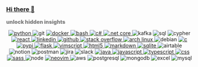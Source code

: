 ### [Hi there 👋](https://mislav.dev)

<details>
  <summary align="center" style="color:gray;font-weight:900;align-items:center;display:flex">unlock hidden insights</summary>
  <p align="center">
    <img src="https://github-profile-trophy.vercel.app/?username=MasterMedo&row=1" alt="github stats">
  </p>
</details>

<p align="center">
<a href="https://github.com/search?l=Python&o=desc&q=user%3Amastermedo+&s=stars&type=Repositories" target="_blank" title="python">
    <img src="https://img.shields.io/badge/python-3776ab?style=for-the-badge&logo=python&logoColor=white" alt="python"/>
</a>

<img src="https://img.shields.io/badge/git-f1502f?style=for-the-badge&logo=git&logoColor=white" alt="git"/>

<a href="https://github.com/search?q=user%3Amemgraph+language%3Adockerfile&type=Code" target="_blank" title="docker">
    <img src="https://img.shields.io/badge/docker-0db7ed?style=for-the-badge&logo=docker&logoColor=white" alt="docker"/>
</a>

<a href="https://github.com/search?q=user%3Amastermedo+language%3Abash&type=code" target="_blank" title="bash">
    <img src="https://img.shields.io/badge/bash-3c4548?style=for-the-badge&logo=gnu+bash&logoColor=white" alt="bash"/>
</a>

<a href="https://github.com/search?q=user%3Amastermedo+language%3Ac%23&type=repositories" target="_blank" title="c#">
    <img src="https://img.shields.io/badge/c%23-239120?style=for-the-badge&logo=c-sharp&logoColor=white" alt="c#"/>
</a>

<a href="https://github.com/search?q=user%3Amastermedo+language%3Ac%23&type=repositories" target="_blank" title=".net core">
    <img src="https://img.shields.io/badge/.net_core-5c2d91?style=for-the-badge&logo=.net&logoColor=white" alt=".net core"/>
</a>

<img src="https://img.shields.io/badge/kafka-FFFFFF?style=for-the-badge&logo=apachekafka&logoColor=black" alt="kafka"/>

<img src="https://img.shields.io/badge/sql-F7AC00?style=for-the-badge&logo=mariadb&logoColor=white" alt="sql"/>

<img src="https://img.shields.io/badge/cypher-0186F7?style=for-the-badge&logo=neo4j&logoColor=white" alt="cypher"/>

<a href="https://github.com/MasterMedo?tab=repositories&q=&type=&language=typescript&sort=stargazers" target="_blank" title="react">
    <img src="https://img.shields.io/badge/react_native-20232a?style=for-the-badge&logo=react&logoColor=white" alt="react"/>
</a>

<a href="https://www.linkedin.com/in/MasterMedo/" target="_blank" title="linkedin">
    <img src="https://img.shields.io/badge/linkedin_navigator-0077b5?style=for-the-badge&logo=linkedin&logoColor=white" alt="linkedin"/>
</a>

<a href="https://github.com/mastermedo" target="_blank" title="github">
    <img src="https://img.shields.io/badge/github-100000?style=for-the-badge&logo=github&logoColor=white" alt="github"/>
</a>

<a href="https://stackoverflow.com/users/11523964/medo" target="_blank" title="stack overflow">
    <img src="https://img.shields.io/badge/stack_overflow-fe7a16?style=for-the-badge&logo=stack-overflow&logoColor=white" alt="stack overflow"/>
</a>

<a href="https://github.com/MasterMedo/dotfiles" target="_blank" title="arch linux">
    <img src="https://img.shields.io/badge/arch_linux-1793d1?style=for-the-badge&logo=arch-linux&logoColor=white" alt="arch linux"/>
</a>

<img src="https://img.shields.io/badge/debian-A3002F?style=for-the-badge&logo=debian&logoColor=white" alt="debian"/>

<a href="https://github.com/MasterMedo/dotfiles/tree/master/.local/src" target="_blank" title="c">
    <img src="https://img.shields.io/badge/c-00599c?style=for-the-badge&logo=c&logoColor=white" alt="c"/>
</a>

<a href="https://pypi.org/user/MasterMedo/" target="_blank" title="pypi">
    <img src="https://img.shields.io/badge/pypi-ffde57?style=for-the-badge&logo=pypi&logoColor=black" alt="pypi"/>
</a>

<a href="https://github.com/search?q=user%3Amastermedo+flask+language%3Apython&type=code" target="_blank" title="flask">
    <img src="https://img.shields.io/badge/flask-000000?style=for-the-badge&logo=flask&logoColor=white" alt="flask"/>
</a>

<a href="https://github.com/search?l=vim+script&q=user%3Amastermedo+&type=code" target="_blank" title="vimscript">
    <img src="https://img.shields.io/badge/vimscript-019331?style=for-the-badge&logo=vim&logoColor=white" alt="vimscript"/>
</a>

<a href="https://github.com/MasterMedo/mastermedo.github.io" target="_blank" title="html5">
    <img src="https://img.shields.io/badge/html5-e34f26?style=for-the-badge&logo=html5&logoColor=white" alt="html5"/>
</a>

<a href="https://github.com/MasterMedo?tab=repositories&sort=stargazers" target="_blank" title="markdown">
    <img src="https://img.shields.io/badge/markdown-000000?style=for-the-badge&logo=markdown&logoColor=white" alt="markdown"/>
</a>

<a href="https://github.com/search?q=sqlalchemy+user%3Amastermedo+language%3Apython&type=code" target="_blank" title="sqlite">
    <img src="https://img.shields.io/badge/sqlite-07405e?style=for-the-badge&logo=sqlite&logoColor=white" alt="sqlite"/>
</a>

<img src="https://img.shields.io/badge/airtable-e62f47?style=for-the-badge&logo=airtable&logoColor=white" alt="airtable"/>

<img src="https://img.shields.io/badge/notion-000000?style=for-the-badge&logo=notion&logoColor=white" alt="notion"/>

<img src="https://img.shields.io/badge/postman-f76935?style=for-the-badge&logo=postman&logoColor=white" alt="postman"/>

<img src="https://img.shields.io/badge/jira-2580f7?style=for-the-badge&logo=jira&logoColor=white" alt="jira"/>

<img src="https://img.shields.io/badge/slack-4a154b?style=for-the-badge&logo=slack&logoColor=white" alt="slack"/>

<a href="https://github.com/MasterMedo?tab=repositories&q=&type=&language=java&sort=stargazers" target="_blank" title="java">
    <img src="https://img.shields.io/badge/java-ed8b00?style=for-the-badge&logo=java&logoColor=white" alt="java"/>
</a>

<a href="https://github.com/MasterMedo?tab=repositories&q=&type=&language=javascript&sort=stargazers" target="_blank" title="javascript">
    <img src="https://img.shields.io/badge/javascript-f7df1e?style=for-the-badge&logo=javascript&logoColor=black" alt="javascript"/>
</a>

<a href="https://github.com/MasterMedo?tab=repositories&q=&type=&language=typescript&sort=stargazers" target="_blank" title="typescript">
    <img src="https://img.shields.io/badge/typescript-007acc?style=for-the-badge&logo=typescript&logoColor=white" alt="typescript"/>
</a>

<a href="https://github.com/search?q=user%3Amastermedo+language%3Acss&type=code" target="_blank" title="css">
    <img src="https://img.shields.io/badge/css3-1572b6?style=for-the-badge&logo=css3&logoColor=white" alt="css"/>
</a>

<a href="https://github.com/search?q=user%3Amastermedo+language%3Ascss&type=code" target="_blank" title="sass">
    <img src="https://img.shields.io/badge/sass-cc6699?style=for-the-badge&logo=sass&logoColor=white" alt="sass"/>
</a>

<img src="https://img.shields.io/badge/node.js-43853d?style=for-the-badge&logo=node.js&logoColor=white" alt="node"/>

<a href="https://github.com/MasterMedo/dotfiles/blob/master/.config/nvim/init.vim" target="_blank" title="neovim">
    <img src="https://img.shields.io/badge/neovim-2f9dda?style=for-the-badge&logo=neovim&logoColor=white" alt="neovim"/>
</a>

<img src="https://img.shields.io/badge/aws-232f3e?style=for-the-badge&logo=amazon-aws&logoColor=white" alt="aws"/>

<img src="https://img.shields.io/badge/postgresql-316192?style=for-the-badge&logo=postgresql&logoColor=white" alt="postgresql"/>

<img src="https://img.shields.io/badge/mongodb-4ea94b?style=for-the-badge&logo=mongodb&logoColor=white" alt="mongodb"/>

<img src="https://img.shields.io/badge/excel-217346?style=for-the-badge&logo=microsoft-excel&logoColor=white" alt="excel"/>

<img src="https://img.shields.io/badge/mysql-00000f?style=for-the-badge&logo=mysql&logoColor=white" alt="mysql"/>

</p>
